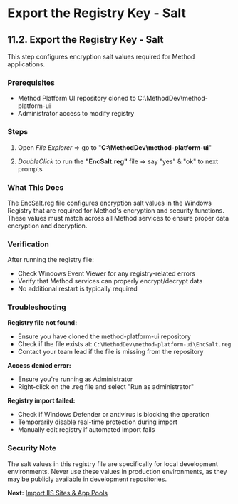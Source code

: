 # Export the Registry Key - Salt

## 11.2. Export the Registry Key - Salt

This step configures encryption salt values required for Method applications.

### Prerequisites
- Method Platform UI repository cloned to C:\MethodDev\method-platform-ui
- Administrator access to modify registry

### Steps

1) Open *File Explorer* ⇒ go to "**C:\MethodDev\method-platform-ui**"

2) *DoubleClick* to run the **"EncSalt.reg"** file ⇒ say "yes" & "ok" to next prompts

### What This Does

The EncSalt.reg file configures encryption salt values in the Windows Registry that are required for Method's encryption and security functions. These values must match across all Method services to ensure proper data encryption and decryption.

### Verification

After running the registry file:
- Check Windows Event Viewer for any registry-related errors
- Verify that Method services can properly encrypt/decrypt data
- No additional restart is typically required

### Troubleshooting

**Registry file not found:**
- Ensure you have cloned the method-platform-ui repository
- Check if the file exists at: `C:\MethodDev\method-platform-ui\EncSalt.reg`
- Contact your team lead if the file is missing from the repository

**Access denied error:**
- Ensure you're running as Administrator
- Right-click on the .reg file and select "Run as administrator"

**Registry import failed:**
- Check if Windows Defender or antivirus is blocking the operation
- Temporarily disable real-time protection during import
- Manually edit registry if automated import fails

### Security Note

The salt values in this registry file are specifically for local development environments. Never use these values in production environments, as they may be publicly available in development repositories.

**Next:** [Import IIS Sites & App Pools](./application-pools.md)
